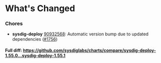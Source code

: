 # What's Changed

### Chores
- **sysdig-deploy** [90932568](https://github.com/sysdiglabs/charts/commit/90932568413fe6b4a392554bc5454e110f862102): Automatic version bump due to updated dependencies ([#1756](https://github.com/sysdiglabs/charts/issues/1756))
#### Full diff: https://github.com/sysdiglabs/charts/compare/sysdig-deploy-1.55.0...sysdig-deploy-1.55.1
